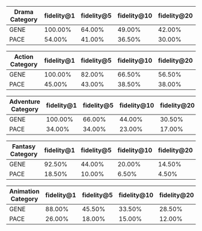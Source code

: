 | Drama Category | fidelity@1 | fidelity@5 | fidelity@10 | fidelity@20 |
|---------------|------------|------------|-------------|-------------|
| GENE          | 100.00% | 64.00% | 49.00% | 42.00% |
| PACE          | 54.00% | 41.00% | 36.50% | 30.00% |

| Action Category | fidelity@1 | fidelity@5 | fidelity@10 | fidelity@20 |
|---------------|------------|------------|-------------|-------------|
| GENE          | 100.00% | 82.00% | 66.50% | 56.50% |
| PACE          | 45.00% | 43.00% | 38.50% | 38.00% |

| Adventure Category | fidelity@1 | fidelity@5 | fidelity@10 | fidelity@20 |
|---------------|------------|------------|-------------|-------------|
| GENE          | 100.00% | 66.00% | 44.00% | 30.50% |
| PACE          | 34.00% | 34.00% | 23.00% | 17.00% |

| Fantasy Category | fidelity@1 | fidelity@5 | fidelity@10 | fidelity@20 |
|---------------|------------|------------|-------------|-------------|
| GENE          | 92.50% | 44.00% | 20.00% | 14.50% |
| PACE          | 18.50% | 10.00% | 6.50% | 4.50% |

| Animation Category | fidelity@1 | fidelity@5 | fidelity@10 | fidelity@20 |
|---------------|------------|------------|-------------|-------------|
| GENE          | 88.00% | 45.50% | 33.50% | 28.50% |
| PACE          | 26.00% | 18.00% | 15.00% | 12.00% |

